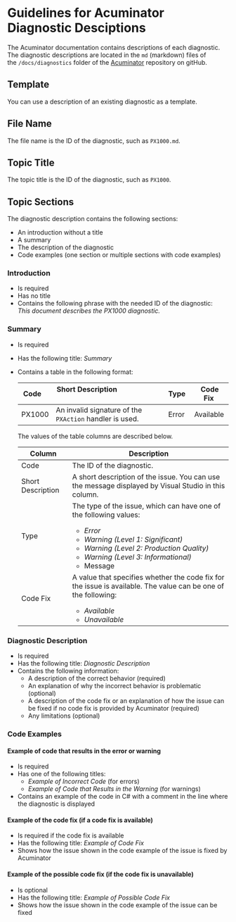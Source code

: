 # Guidelines for Acuminator Diagnostic Desciptions
The Acuminator documentation contains descriptions of each diagnostic. The diagnostic descriptions are located in the `md` (markdown) files of the `/docs/diagnostics` folder of the [Acuminator](https://github.com/Acumatica/Acuminator) repository on gitHub. 

## Template

You can use a description of an existing diagnostic as a template.

## File Name

The file name is the ID of the diagnostic, such as `PX1000.md`.

## Topic Title

The topic title is the ID of the diagnostic, such as `PX1000`.

## Topic Sections

The diagnostic description contains the following sections:

-   An introduction without a title 
-   A summary 
-   The description of the diagnostic 
-   Code examples (one section or multiple sections with code examples)

### Introduction

-   Is required
-   Has no title
-   Contains the following phrase with the needed ID of the diagnostic:  
    _This document describes the PX1000 diagnostic._

### Summary

-   Is required
-   Has the following title: _Summary_
-   Contains a table in the following format:

    | Code   | Short Description                                       | Type  | Code Fix  |
    | ------ | ------------------------------------------------------- | ----- | --------- |
    | PX1000 | An invalid signature of the `PXAction` handler is used. | Error | Available |

    The values of the table columns are described below.

    | Column            | Description                                                                                          |
    | ----------------- | -----------------------------------------------------------------------------------------------------|
    | Code              | The ID of the diagnostic.                                                                            |
    | Short Description | A short description of the issue. You can use the message displayed by Visual Studio in this column. |
    | Type              | The type of the issue, which can have one of the following values:<ul><li>_Error_</li><li>_Warning (Level 1: Significant)_</li><li>_Warning (Level 2: Production Quality)_</li><li>_Warning (Level 3: Informational)_</li><li>Message</li></ul> |
    | Code Fix          | A value that specifies whether the code fix for the issue is available. The value can be one of the following:<ul><li>_Available_</li><li>_Unavailable_</li></ul> |

### Diagnostic Description

-   Is required
-   Has the following title: _Diagnostic Description_
-   Contains the following information:
    -   A description of the correct behavior (required)
    -   An explanation of why the incorrect behavior is problematic (optional)
    -   A description of the code fix or an explanation of how the issue can be fixed if no code fix is provided by Acuminator (required)
    -   Any limitations (optional)

### Code Examples 

#### Example of code that results in the error or warning

-   Is required
-   Has one of the following titles:
    -   _Example of Incorrect Code_ (for errors)
    -   _Example of Code that Results in the Warning_ (for warnings)
-   Contains an example of the code in C# with a comment in the line where the diagnostic is displayed

#### Example of the code fix (if a code fix is available)

-   Is required if the code fix is available
-   Has the following title: _Example of Code Fix_
-   Shows how the issue shown in the code example of the issue is fixed by Acuminator

#### Example of the possible code fix (if the code fix is unavailable)

-   Is optional
-   Has the following title: _Example of Possible Code Fix_ 
-   Shows how the issue shown in the code example of the issue can be fixed
